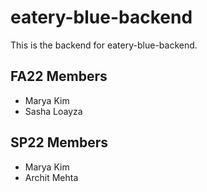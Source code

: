 # eatery-blue-backend

This is the backend for eatery-blue-backend.

FA22 Members
---------------
- Marya Kim
- Sasha Loayza 

SP22 Members
--------------
- Marya Kim
- Archit Mehta
